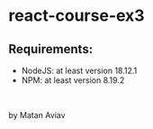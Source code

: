 # react-course-ex3

## Requirements:
- NodeJS: at least version 18.12.1
- NPM: at least version 8.19.2

<br />

by Matan Aviav
